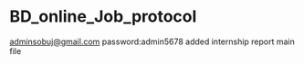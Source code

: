 # BD_online_Job_protocol
 
adminsobuj@gmail.com
password:admin5678
added internship report main file
